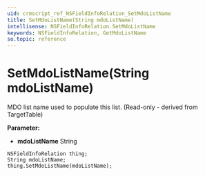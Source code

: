 ```yaml
---
uid: crmscript_ref_NSFieldInfoRelation_SetMdoListName
title: SetMdoListName(String mdoListName)
intellisense: NSFieldInfoRelation.SetMdoListName
keywords: NSFieldInfoRelation, GetMdoListName
so.topic: reference
---
```


# SetMdoListName(String mdoListName)

MDO list name used to populate this list. (Read-only - derived from TargetTable)

**Parameter:** 
 - **mdoListName** String

```crmscript
NSFieldInfoRelation thing;
String mdoListName;
thing.SetMdoListName(mdoListName);
```

